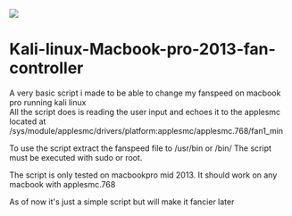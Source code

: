 <a href="https://www.buymeacoffee.com/Tommi"><img src="https://img.buymeacoffee.com/button-api/?text=Buy me a Coffeec&emoji=☕&slug=Tommi&button_colour=FFDD00&font_colour=000000&font_family=Cookie&outline_colour=000000&coffee_colour=ffffff" /></a>

# Kali-linux-Macbook-pro-2013-fan-controller


A very basic script i made to be able to change my fanspeed on macbook pro running kali linux<br>
All the script does is reading the user input and echoes it to the applesmc located at /sys/module/applesmc/drivers/platform:applesmc/applesmc.768/fan1_min



To use the script extract the fanspeed file to /usr/bin or /bin/
The script must be executed with sudo or root.

The script is only tested on macbookpro mid 2013. It should work on any macbook with applesmc.768

As of now it's just a simple script but will make it fancier later

